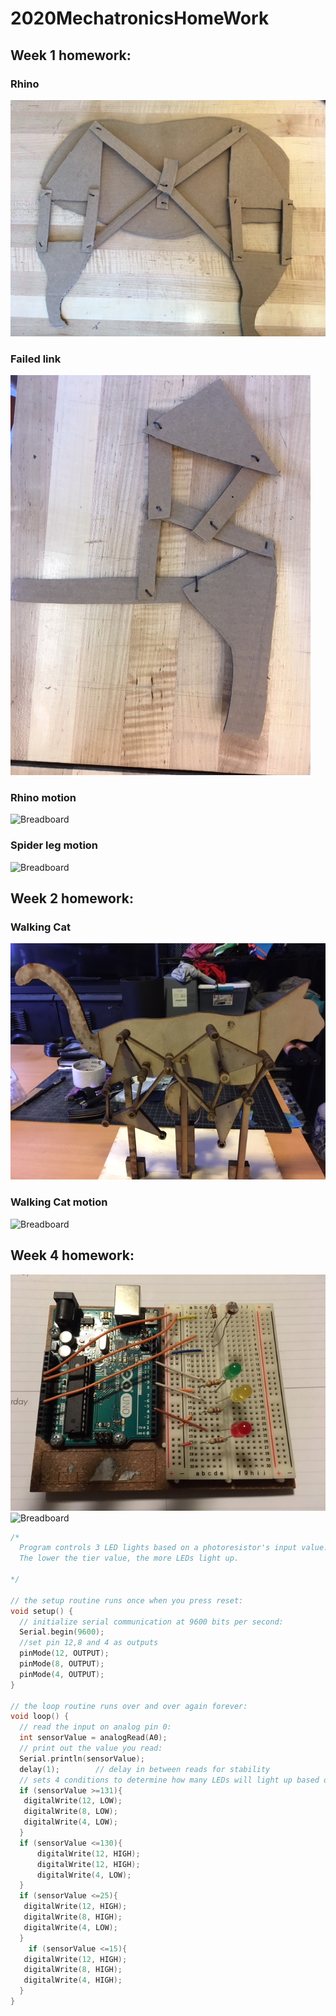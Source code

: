 # 2020MechatronicsHomeWork
## Week 1 homework:
### Rhino
![Breadboard](/week1/rhino.JPG)
### Failed link
![Breadboard](/week1/failedLinks.JPG)
### Rhino motion
![Breadboard](/week1/rhino2.gif)
### Spider leg motion
![Breadboard](/week1/spider2.gif)
## Week 2 homework:
### Walking Cat
![Breadboard](/week2/walkingCat.JPG)
### Walking Cat motion
![Breadboard](/week2/walkingCatHandCrank.gif)
## Week 4 homework:
![Breadboard](/week4/ledControlSetUp.JPG)
![Breadboard](/week4/ledControl2.gif)
```cpp
/*
  Program controls 3 LED lights based on a photoresistor's input value. the values are broken up into 4 tiers.
  The lower the tier value, the more LEDs light up. 

*/

// the setup routine runs once when you press reset:
void setup() {
  // initialize serial communication at 9600 bits per second:
  Serial.begin(9600);
  //set pin 12,8 and 4 as outputs
  pinMode(12, OUTPUT);
  pinMode(8, OUTPUT);
  pinMode(4, OUTPUT);
}

// the loop routine runs over and over again forever:
void loop() {
  // read the input on analog pin 0:
  int sensorValue = analogRead(A0);
  // print out the value you read:
  Serial.println(sensorValue);
  delay(1);        // delay in between reads for stability
  // sets 4 conditions to determine how many LEDs will light up based on Photoresistor input value
  if (sensorValue >=131){
   digitalWrite(12, LOW);
   digitalWrite(8, LOW);
   digitalWrite(4, LOW);
  }
  if (sensorValue <=130){
      digitalWrite(12, HIGH);
      digitalWrite(12, HIGH);
      digitalWrite(4, LOW);
  }
  if (sensorValue <=25){
   digitalWrite(12, HIGH);
   digitalWrite(8, HIGH);
   digitalWrite(4, LOW);
  }
    if (sensorValue <=15){
   digitalWrite(12, HIGH);
   digitalWrite(8, HIGH);
   digitalWrite(4, HIGH);
  }
}
```
